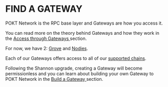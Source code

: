 # FIND A GATEWAY

POKT Network is the RPC base layer and Gateways are how you access it.

You can read more on the theory behind Gateways and how they work in the [Access through Gateways ](../../welcome-to-pokt-network/access-through-gateways.md)section.

For now, we have 2: [Grove](grove.md) and [Nodies](nodies.md).

Each of our Gateways offers access to all of our [supported chains](../../welcome-to-pokt-network/supported-chains.md).

Following the Shannon upgrade, creating a Gateway will become permissionless and you can learn about building your own Gateway to POKT Network in the [Build a Gateway ](../build-a-gateway.md)section.

